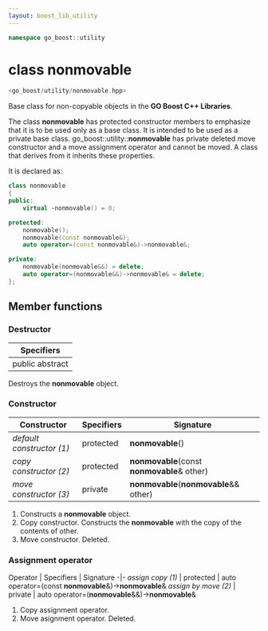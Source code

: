 ```yaml
---
layout: boost_lib_utility
---
```


```c++
namespace go_boost::utility
```

# class nonmovable

```c++
<go_boost/utility/nonmovable.hpp>
```

Base class for non-copyable objects in the **GO Boost C++ Libraries**.

The class **nonmovable** has protected constructor members to emphasize that it is
to be used only as a base class. It is intended to be used as a private base class.
go_boost\::utility\::**nonmovable** has private deleted move constructor and a move
assignment operator and cannot be moved. A class that derives from it inherits
these properties.

It is declared as:

```c++
class nonmovable
{
public:
    virtual ~nonmovable() = 0;

protected:
    nonmovable();
    nonmovable(const nonmovable&);
    auto operator=(const nonmovable&)->nonmovable&;

private:
    nonmovable(nonmovable&&) = delete;
    auto operator=(nonmovable&&)->nonmovable& = delete;
};
```

## Member functions

### Destructor

Specifiers |
-|
public abstract |

Destroys the **nonmovable** object.

### Constructor

Constructor | Specifiers | Signature
-|-|-
*default constructor (1)* | protected | **nonmovable**()
*copy constructor (2)* | protected | **nonmovable**(const **nonmovable**& other)
*move constructor (3)* | private | **nonmovable**(**nonmovable**&& other)

1. Constructs a **nonmovable** object.
2. Copy constructor. Constructs the **nonmovable** with the copy of the contents of other.
3. Move constructor. Deleted.

### Assignment operator

Operator | Specifiers | Signature
-|-
*assign copy (1)* | protected | auto operator=(const **nonmovable**&)->**nonmovable**&
*assign by move (2)* | private | auto operator=(**nonmovable**&&)->**nonmovable**&

1. Copy assignment operator.
2. Move asignment operator. Deleted.
